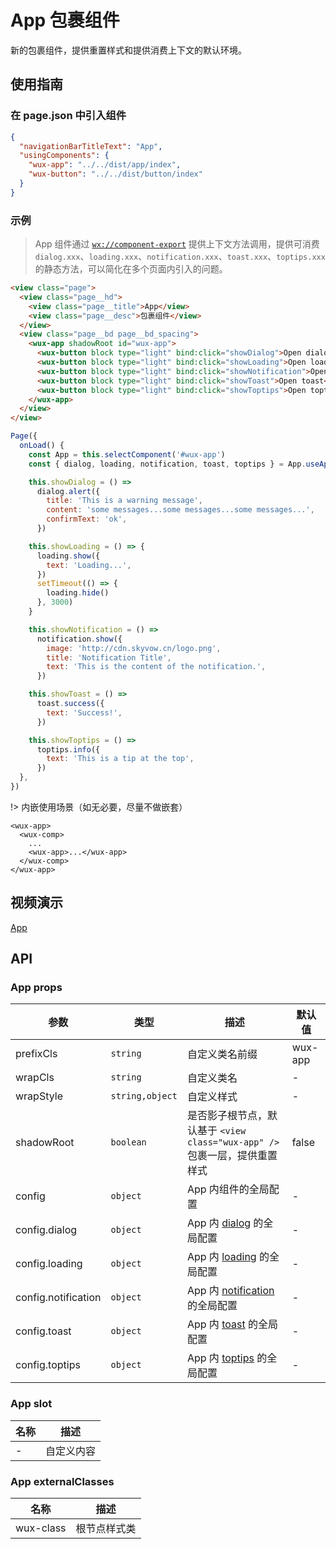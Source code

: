 # App 包裹组件

新的包裹组件，提供重置样式和提供消费上下文的默认环境。

## 使用指南

### 在 page.json 中引入组件

```json
{
  "navigationBarTitleText": "App",
  "usingComponents": {
    "wux-app": "../../dist/app/index",
    "wux-button": "../../dist/button/index"
  }
}
```

### 示例

> App 组件通过 [`wx://component-export`](https://developers.weixin.qq.com/miniprogram/dev/framework/custom-component/events.html) 提供上下文方法调用，提供可消费 `dialog.xxx`、`loading.xxx`、`notification.xxx`、`toast.xxx`、`toptips.xxx` 的静态方法，可以简化在多个页面内引入的问题。

```html
<view class="page">
  <view class="page__hd">
    <view class="page__title">App</view>
    <view class="page__desc">包裹组件</view>
  </view>
  <view class="page__bd page__bd_spacing">
    <wux-app shadowRoot id="wux-app">
      <wux-button block type="light" bind:click="showDialog">Open dialog</wux-button>
      <wux-button block type="light" bind:click="showLoading">Open loading</wux-button>
      <wux-button block type="light" bind:click="showNotification">Open notification</wux-button>
      <wux-button block type="light" bind:click="showToast">Open toast</wux-button>
      <wux-button block type="light" bind:click="showToptips">Open toptips</wux-button>
    </wux-app>
  </view>
</view>
```

```js
Page({
  onLoad() {
    const App = this.selectComponent('#wux-app')
    const { dialog, loading, notification, toast, toptips } = App.useApp()

    this.showDialog = () =>
      dialog.alert({
        title: 'This is a warning message',
        content: 'some messages...some messages...some messages...',
        confirmText: 'ok',
      })

    this.showLoading = () => {
      loading.show({
        text: 'Loading...',
      })
      setTimeout(() => {
        loading.hide()
      }, 3000)
    }

    this.showNotification = () =>
      notification.show({
        image: 'http://cdn.skyvow.cn/logo.png',
        title: 'Notification Title',
        text: 'This is the content of the notification.',
      })

    this.showToast = () =>
      toast.success({
        text: 'Success!',
      })

    this.showToptips = () =>
      toptips.info({
        text: 'This is a tip at the top',
      })
  },
})
```

!> 内嵌使用场景（如无必要，尽量不做嵌套）

```
<wux-app>
  <wux-comp>
    ...
    <wux-app>...</wux-app>
  </wux-comp>
</wux-app>
```

## 视频演示

[App](./_media/app.mp4 ':include :type=iframe width=375px height=667px')

## API

### App props

| 参数                | 类型            | 描述                                                                       | 默认值  |
| ------------------- | --------------- | -------------------------------------------------------------------------- | ------- |
| prefixCls           | `string`        | 自定义类名前缀                                                             | wux-app |
| wrapCls             | `string`        | 自定义类名                                                                 | -       |
| wrapStyle           | `string,object` | 自定义样式                                                                 | -       |
| shadowRoot          | `boolean`       | 是否影子根节点，默认基于 `<view class="wux-app" />` 包裹一层，提供重置样式 | false   |
| config              | `object`        | App 内组件的全局配置                                                       | -       |
| config.dialog       | `object`        | App 内 [dialog](dialog.md?id=api) 的全局配置                               | -       |
| config.loading      | `object`        | App 内 [loading](loading.md?id=api) 的全局配置                             | -       |
| config.notification | `object`        | App 内 [notification](notification.md?id=api) 的全局配置                   | -       |
| config.toast        | `object`        | App 内 [toast](toast.md?id=api) 的全局配置                                 | -       |
| config.toptips      | `object`        | App 内 [toptips](toptips.md?id=api) 的全局配置                             | -       |

### App slot

| 名称 | 描述       |
| ---- | ---------- |
| -    | 自定义内容 |

### App externalClasses

| 名称      | 描述         |
| --------- | ------------ |
| wux-class | 根节点样式类 |
